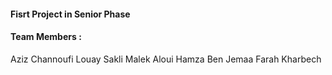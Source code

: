 #### Fisrt Project in Senior Phase 
#### Team Members : 
Aziz Channoufi 
Louay Sakli 
Malek Aloui 
Hamza Ben Jemaa
Farah Kharbech
